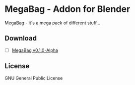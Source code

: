 # MegaBag - Addon for Blender
MegaBag - it's a mega pack of different stuff...

## Download
- [ ] [MegaBag v0.1.0-Alpha](https://github.com/3DMish/MegaBag/raw/main/releases/megabag-0-1-0-alpha.zip)

## License
GNU General Public License
